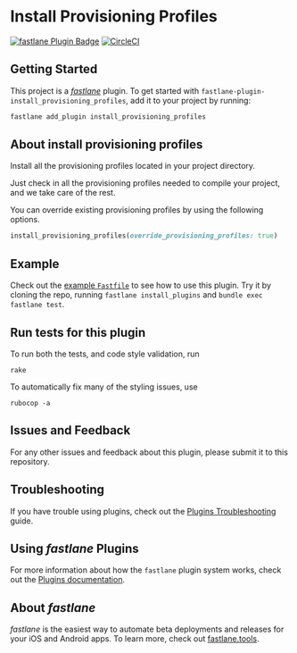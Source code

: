 # Install Provisioning Profiles

[![fastlane Plugin Badge](https://rawcdn.githack.com/fastlane/fastlane/master/fastlane/assets/plugin-badge.svg)](https://rubygems.org/gems/fastlane-plugin-install_provisioning_profiles)
[![CircleCI](https://circleci.com/gh/dgyesbreghs/install_provisioning_profiles.svg?style=shield)](https://circleci.com/gh/dgyesbreghs/install_provisioning_profiles)

## Getting Started

This project is a [_fastlane_](https://github.com/fastlane/fastlane) plugin. To get started with `fastlane-plugin-install_provisioning_profiles`, add it to your project by running:

```bash
fastlane add_plugin install_provisioning_profiles
```

## About install provisioning profiles

Install all the provisioning profiles located in your project directory.

Just check in all the provisioning profiles needed to compile your project, and we take care of the rest.

You can override existing provisioning profiles by using the following options.
```ruby
install_provisioning_profiles(override_provisioning_profiles: true)
```

## Example

Check out the [example `Fastfile`](fastlane/Fastfile) to see how to use this plugin. Try it by cloning the repo, running `fastlane install_plugins` and `bundle exec fastlane test`.

## Run tests for this plugin

To run both the tests, and code style validation, run

```
rake
```

To automatically fix many of the styling issues, use
```
rubocop -a
```

## Issues and Feedback

For any other issues and feedback about this plugin, please submit it to this repository.

## Troubleshooting

If you have trouble using plugins, check out the [Plugins Troubleshooting](https://docs.fastlane.tools/plugins/plugins-troubleshooting/) guide.

## Using _fastlane_ Plugins

For more information about how the `fastlane` plugin system works, check out the [Plugins documentation](https://docs.fastlane.tools/plugins/create-plugin/).

## About _fastlane_

_fastlane_ is the easiest way to automate beta deployments and releases for your iOS and Android apps. To learn more, check out [fastlane.tools](https://fastlane.tools).
